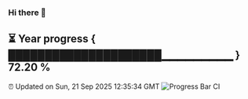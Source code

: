 ### Hi there 👋
⏳ Year progress { █████████████████████▁▁▁▁▁▁▁▁▁ } 72.20 %
---
⏰ Updated on Sun, 21 Sep 2025 12:35:34 GMT
![Progress Bar CI](https://github.com/liununu/liununu/workflows/Progress%20Bar%20CI/badge.svg)
